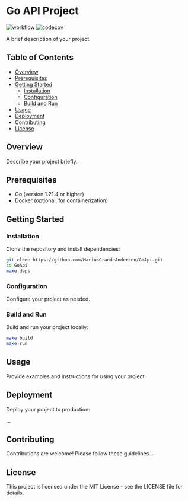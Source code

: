# Go API Project

![workflow](https://github.com/MariusGrandeAndersen/GoApi/workflows/Go%20CI/CD/badge.svg)
[![codecov](https://codecov.io/github/MariusGrandeAndersen/GoApi/graph/badge.svg?token=06NCK1LEK9)](https://codecov.io/github/MariusGrandeAndersen/GoApi)

A brief description of your project.

## Table of Contents

- [Overview](#overview)
- [Prerequisites](#prerequisites)
- [Getting Started](#getting-started)
  - [Installation](#installation)
  - [Configuration](#configuration)
  - [Build and Run](#build-and-run)
- [Usage](#usage)
- [Deployment](#deployment)
- [Contributing](#contributing)
- [License](#license)

## Overview

Describe your project briefly.

## Prerequisites

- Go (version 1.21.4 or higher)
- Docker (optional, for containerization)

## Getting Started

### Installation

Clone the repository and install dependencies:

```bash
git clone https://github.com/MariusGrandeAndersen/GoApi.git
cd GoApi
make deps
```

### Configuration

Configure your project as needed.

### Build and Run

Build and run your project locally:

```bash
make build
make run
```

## Usage

Provide examples and instructions for using your project.

## Deployment

Deploy your project to production:

...

## Contributing

Contributions are welcome! Please follow these guidelines...

## License

This project is licensed under the MIT License - see the LICENSE file for details.